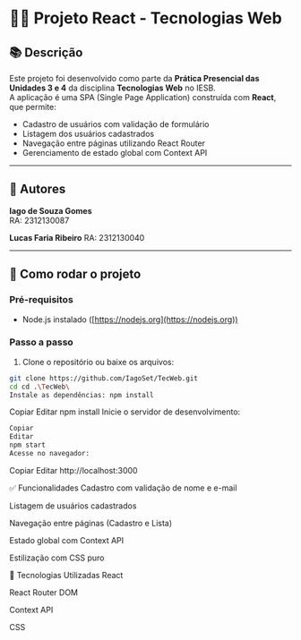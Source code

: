 # 🧑‍💻 Projeto React - Tecnologias Web

## 📚 Descrição

Este projeto foi desenvolvido como parte da **Prática Presencial das Unidades 3 e 4** da disciplina **Tecnologias Web** no IESB.  
A aplicação é uma SPA (Single Page Application) construída com **React**, que permite:

- Cadastro de usuários com validação de formulário
- Listagem dos usuários cadastrados
- Navegação entre páginas utilizando React Router
- Gerenciamento de estado global com Context API

---

## 👤 Autores

**Iago de Souza Gomes**  
RA: 2312130087

**Lucas Faria Ribeiro**
RA: 2312130040

---

## 🚀 Como rodar o projeto

### Pré-requisitos

- Node.js instalado ([https://nodejs.org](https://nodejs.org))

### Passo a passo

1. Clone o repositório ou baixe os arquivos:
```bash
git clone https://github.com/IagoSet/TecWeb.git
cd cd .\TecWeb\
Instale as dependências: npm install
```

Copiar
Editar
npm install
Inicie o servidor de desenvolvimento:

```bash
Copiar
Editar
npm start
Acesse no navegador:
```

Copiar
Editar
http://localhost:3000


✅ Funcionalidades
Cadastro com validação de nome e e-mail

Listagem de usuários cadastrados

Navegação entre páginas (Cadastro e Lista)

Estado global com Context API

Estilização com CSS puro

🧠 Tecnologias Utilizadas
React

React Router DOM

Context API

CSS